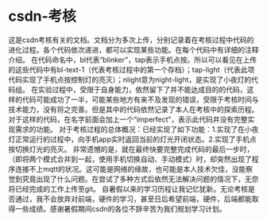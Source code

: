 # csdn-考核
这是csdn考核有关的文档。文档分为多次上传，分别记录着在考核过程中代码的进化过程。各个代码依次递进，都可以实现某些功能。在每个代码中有详细的注释介绍。
在代码命名中，bl代表“blinker”，tap表示手机点按。所以可以看见在上传的这些代码中有bl-text-1（代表考核过程中的第一个存档）；tap-light（代表此项代码实现了手机点按控制灯的亮灭）；nlight意为night-light，是实现了小夜灯的代码组。
在实验过程中，受限于自身能力，依然留下了并不能达成目的的代码，这样的代码可能成功了一半，可能某些地方有来不及发现的错误，受限于考核时间与技术能力，没有将之完善。但是其中的代码依然记录了本人在考核中的探索历程。对于这样的代码，在名字前面会加上一个“imperfect”，表示此代码并没有完整实现需求的功能。
对于考核过程的总体概况：已经实现了如下功能：1.实现了在小夜灯正常运行的过程中，向手机app实时返回当前的灯光开闭状态。2.实现了手机点按切换灯光的亮灭。
非常遗憾的是，就在最终快要完整完成代码的最后一步时，（即将两个模式合并到一起，使用手机切换自动、手动模式）时，却突然出现了程序连接不上mqtt的状况。这可能是网络的缘故，也可能是本人技术欠佳，没能察觉到究竟出现了什么问题。在尝试了多种方式后依然无法解决问题的情况下，无奈将已经完成的工作上传至git。
自暑假以来的学习历程让我记忆犹新。无论考核是否通过，我不会放弃对前端，硬件的学习，甚至日后希望前端，硬件，后端都能取得一些成绩。感谢暑假期间csdn的各位不辞辛苦为我们规划学习计划。
